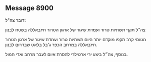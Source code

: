 ## Message 8900

דובר צה"ל:

צה"ל תקף תשתיות טרור ועמדת שיגור של ארגון הטרור חיזבאללה בשטח לבנון

מטוסי קרב תקפו מוקדם יותר היום תשתיות טרור ועמדת שיגור של ארגון הטרור חיזבאללה במרחב הכפר ג'בל בלאט שבדרום לבנון.

בנוסף, צה״ל ביצע ירי ארטילרי להסרת איום לעבר מרחב ואדי חמול.


